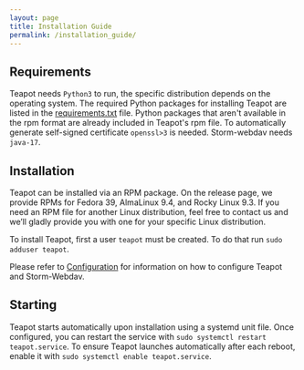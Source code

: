 ```yaml
---
layout: page
title: Installation Guide
permalink: /installation_guide/
---
```


## Requirements

Teapot needs `Python3` to run, the specific distribution depends on the
operating system. The required Python packages for installing Teapot are
listed in the [requirements.txt](https://github.com/interTwin-eu/teapot/blob/main/requirements.txt)
file. Python packages that aren't available in the rpm format are already
included in Teapot's rpm file. To automatically generate self-signed
certificate `openssl>3` is needed. Storm-webdav needs `java-17`.

## Installation

Teapot can be installed via an RPM package. On the release page, we provide
RPMs for Fedora 39, AlmaLinux 9.4, and Rocky Linux 9.3. If you need an RPM
file for another Linux distribution, feel free to contact us and we’ll gladly
provide you with one for your specific Linux distribution.

To install Teapot, first a user `teapot` must be created. To do that run
 `sudo adduser teapot`.

Please refer to [Configuration](/teapot/configuration) for information on how
to configure Teapot and Storm-Webdav.

## Starting

Teapot starts automatically upon installation using a systemd unit file. Once
configured, you can restart the service with
`sudo systemctl restart teapot.service`. To ensure Teapot launches
automatically after each reboot, enable it with
`sudo systemctl enable teapot.service`.
